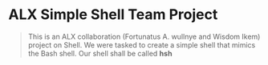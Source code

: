 # ALX Simple Shell Team Project

> This is an ALX collaboration (Fortunatus A. wullnye and Wisdom Ikem) project on Shell. We were tasked to create a simple shell that mimics the Bash shell. Our shell shall be called **hsh**